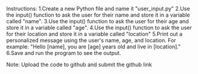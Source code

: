 Instructions:
1.Create a new Python file and name it "user_input.py"
2.Use the input() function to ask the user for their name and store it in a variable called "name".
3.Use the input() function to ask the user for their age and store it in a variable called "age".
4.Use the input() function to ask the user for their location and store it in a variable called "location"
5.Print out a personalized message using the user's name, age, and location. For example: "Hello [name], you are [age] years old and live in [location]."
6.Save and run the program to see the output.



Note: Upload the code to github and submit the github link
